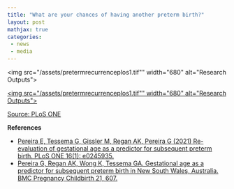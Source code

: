 ```yaml
---
title: "What are your chances of having another preterm birth?"
layout: post
mathjax: true
categories: 
 - news
 - media
---
```


<img src="/assets/pretermrecurrenceplos1.tif"" width="680" alt="Research Outputs">



<a href="https://doi.org/10.1371/journal.pone.0245935)"><img src="/assets/pretermrecurrenceplos1.tif"" width="680" alt="Research Outputs"></a> 

 
 
 [Source: PLoS ONE](https://doi.org/10.1371/journal.pone.0245935)
 

**References**
* [Pereira E, Tessema G, Gissler M, Regan AK, Pereira G (2021) Re-evaluation of gestational age as a predictor for subsequent preterm birth. PLoS ONE 16(1): e0245935.](https://doi.org/10.1371/journal.pone.0245935)
* [Pereira G, Regan AK, Wong K, Tessema GA. Gestational age as a predictor for subsequent preterm birth in New South Wales, Australia. BMC Pregnancy Childbirth 21, 607.](https://doi.org/10.1186/s12884-021-04084-x)
